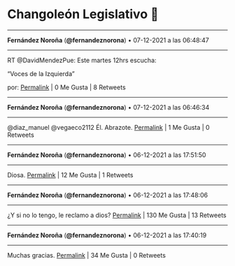 # Changoleón Legislativo 🙈
*****
**Fernández Noroña** (**@fernandeznorona**) • 07-12-2021 a las 06:48:47
*****
RT @DavidMendezPue: Este martes 12hrs escucha:


“Voces de la Izquierda” 


por:
[Permalink](https://twitter.com/fernandeznorona/status/1468231016095502336) | 0 Me Gusta | 8 Retweets
*****
**Fernández Noroña** (**@fernandeznorona**) • 07-12-2021 a las 06:46:34
*****
@diaz_manuel @vegaeco2112 Él. Abrazote.
[Permalink](https://twitter.com/fernandeznorona/status/1468230458936729600) | 1 Me Gusta | 0 Retweets
*****
**Fernández Noroña** (**@fernandeznorona**) • 06-12-2021 a las 17:51:50
*****
Diosa.
[Permalink](https://twitter.com/fernandeznorona/status/1468035492407087111) | 12 Me Gusta | 1 Retweets
*****
**Fernández Noroña** (**@fernandeznorona**) • 06-12-2021 a las 17:48:06
*****
¿Y si no lo tengo, le reclamo a dios?
[Permalink](https://twitter.com/fernandeznorona/status/1468034550966239242) | 130 Me Gusta | 13 Retweets
*****
**Fernández Noroña** (**@fernandeznorona**) • 06-12-2021 a las 17:40:19
*****
Muchas gracias.
[Permalink](https://twitter.com/fernandeznorona/status/1468032592427556866) | 34 Me Gusta | 0 Retweets